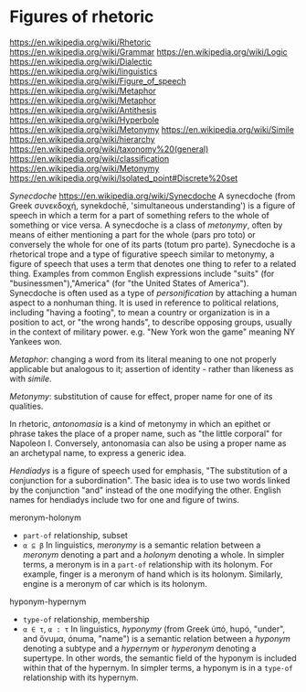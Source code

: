 # Figures of rhetoric

https://en.wikipedia.org/wiki/Rhetoric
https://en.wikipedia.org/wiki/Grammar
https://en.wikipedia.org/wiki/Logic
https://en.wikipedia.org/wiki/Dialectic
https://en.wikipedia.org/wiki/linguistics
https://en.wikipedia.org/wiki/Figure_of_speech
https://en.wikipedia.org/wiki/Metaphor
https://en.wikipedia.org/wiki/Metaphor
https://en.wikipedia.org/wiki/Antithesis
https://en.wikipedia.org/wiki/Hyperbole
https://en.wikipedia.org/wiki/Metonymy
https://en.wikipedia.org/wiki/Simile
https://en.wikipedia.org/wiki/hierarchy
https://en.wikipedia.org/wiki/taxonomy%20(general)
https://en.wikipedia.org/wiki/classification
https://en.wikipedia.org/wiki/Metonymy
https://en.wikipedia.org/wiki/Isolated_point#Discrete%20set


*Synecdoche*
https://en.wikipedia.org/wiki/Synecdoche
A synecdoche (from Greek συνεκδοχή, synekdochē, 'simultaneous understanding') is a figure of speech in which a term for a part of something refers to the whole of something or vice versa.
A synecdoche is a class of *metonymy*, often by means of either mentioning a part for the whole (pars pro toto) or conversely the whole for one of its parts (totum pro parte). 
Synecdoche is a rhetorical trope and a type of figurative speech similar to metonymy, a figure of speech that uses a term that denotes one thing to refer to a related thing.
Examples from common English expressions include "suits" (for "businessmen"),"America" (for "the United States of America").
Synecdoche is often used as a type of *personification* by attaching a human aspect to a nonhuman thing. It is used in reference to political relations, including "having a footing", to mean a country or organization is in a position to act, or "the wrong hands", to describe opposing groups, usually in the context of military power.
e.g. "New York won the game" meaning NY Yankees won.

*Metaphor*: changing a word from its literal meaning to one not properly applicable but analogous to it; assertion of identity - rather than likeness as with *simile*.

*Metonymy*: substitution of cause for effect, proper name for one of its qualities.

In rhetoric, *antonomasia* is a kind of metonymy in which an epithet or phrase takes the place of a proper name, such as "the little corporal" for Napoleon I. Conversely, antonomasia can also be using a proper name as an archetypal name, to express a generic idea.

*Hendiadys* is a figure of speech used for emphasis, "The substitution of a conjunction for a subordination". The basic idea is to use two words linked by the conjunction "and" instead of the one modifying the other. English names for hendiadys include two for one and figure of twins.


meronym-holonym
- `part-of` relationship, subset
- `α ⊆ β`
In linguistics, *meronymy* is a semantic relation between a *meronym* denoting a part and a *holonym* denoting a whole. In simpler terms, a meronym is in a `part-of` relationship with its holonym. For example, finger is a meronym of hand which is its holonym. Similarly, engine is a meronym of car which is its holonym.

hyponym-hypernym
- `type-of` relationship, membership
- `α ∈ τ`, `α : τ`
In linguistics, *hyponymy* (from Greek ὑπό, hupó, "under", and ὄνυμα, ónuma, "name") is a semantic relation between a *hyponym* denoting a subtype and a *hypernym* or *hyperonym* denoting a supertype. In other words, the semantic field of the hyponym is included within that of the hypernym. In simpler terms, a hyponym is in a `type-of` relationship with its hypernym.
